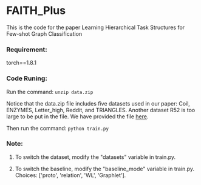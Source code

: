 # FAITH_Plus

This is the code for the paper Learning Hierarchical Task Structures for Few-shot Graph Classification


### Requirement:
torch==1.8.1



### Code Runing:
Run the command: 
`unzip data.zip`

Notice that the data.zip file includes five datasets used in our paper: Coil, ENZYMES, Letter_high, Reddit, and TRIANGLES. Another dataset R52 is too large to be put in the file. We have provided the file [here](https://drive.google.com/file/d/1bNKPKgzlLxJb3bHQnBUCpDmy7E9Z4zvg/view?usp=share_link).


Then run the command:
`python train.py`

### Note:
1. To switch the dataset, modify the "datasets" variable in train.py.

2. To switch the baseline, modify the "baseline_mode" variable in train.py. Choices: ['proto', 'relation', 'WL', 'Graphlet'].
   


